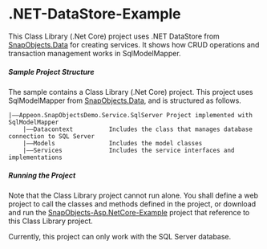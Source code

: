 ﻿# .NET-DataStore-Example

This Class Library (.Net Core) project uses .NET DataStore from [SnapObjects.Data](https://www.nuget.org/packages/SnapObjects.Data/) for creating services.  It shows how CRUD operations and transaction management works in SqlModelMapper.

##### Sample Project Structure

The sample contains a Class Library (.Net Core) project. This project uses SqlModelMapper from [SnapObjects.Data](https://www.nuget.org/packages/SnapObjects.Data/), and is structured as follows.

```
|——Appeon.SnapObjectsDemo.Service.SqlServer Project implemented with SqlModelMapper
    |——Datacontext      	Includes the class that manages database connection to SQL Server
    |——Models          		Includes the model classes
    |——Services             Includes the service interfaces and implementations
```
##### Running the Project

Note that the Class Library project cannot run alone. You shall define a web project to call the classes and methods defined in the project, or download and run the [SnapObjects-Asp.NetCore-Example](https://github.com/Appeon/SnapObjects-Asp.NetCore-Example) project that reference to this Class Library project.

Currently, this project can only work with the SQL Server database. 
